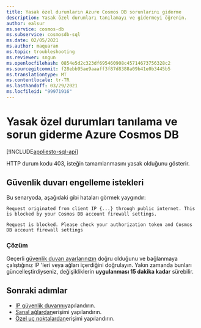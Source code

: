 ```yaml
---
title: Yasak özel durumların Azure Cosmos DB sorunlarını giderme
description: Yasak özel durumları tanılamayı ve gidermeyi öğrenin.
author: ealsur
ms.service: cosmos-db
ms.subservice: cosmosdb-sql
ms.date: 02/05/2021
ms.author: maquaran
ms.topic: troubleshooting
ms.reviewer: sngun
ms.openlocfilehash: 0854e5d2c323df695460908c45714673756328c2
ms.sourcegitcommit: f28ebb95ae9aaaff3f87d8388a09b41e0b3445b5
ms.translationtype: MT
ms.contentlocale: tr-TR
ms.lasthandoff: 03/29/2021
ms.locfileid: "99971916"
---
```

# <a name="diagnose-and-troubleshoot-azure-cosmos-db-forbidden-exceptions"></a>Yasak özel durumları tanılama ve sorun giderme Azure Cosmos DB
[!INCLUDE[appliesto-sql-api](includes/appliesto-sql-api.md)]

HTTP durum kodu 403, isteğin tamamlanmasını yasak olduğunu gösterir.

## <a name="firewall-blocking-requests"></a>Güvenlik duvarı engelleme istekleri
Bu senaryoda, aşağıdaki gibi hataları görmek yaygındır:

```
Request originated from client IP {...} through public internet. This is blocked by your Cosmos DB account firewall settings.
```

```
Request is blocked. Please check your authorization token and Cosmos DB account firewall settings
```

### <a name="solution"></a>Çözüm
Geçerli [güvenlik duvarı ayarlarınızın](how-to-configure-firewall.md) doğru olduğunu ve bağlanmaya çalıştığınız IP 'leri veya ağları içerdiğini doğrulayın.
Yakın zamanda bunları güncelleştirdiyseniz, değişikliklerin **uygulanması 15 dakika kadar** sürebilir.

## <a name="next-steps"></a>Sonraki adımlar
* [IP güvenlik duvarını](how-to-configure-firewall.md)yapılandırın.
* [Sanal ağlardan](how-to-configure-vnet-service-endpoint.md)erişimi yapılandırın.
* [Özel uç noktalardan](how-to-configure-private-endpoints.md)erişimi yapılandırın.
